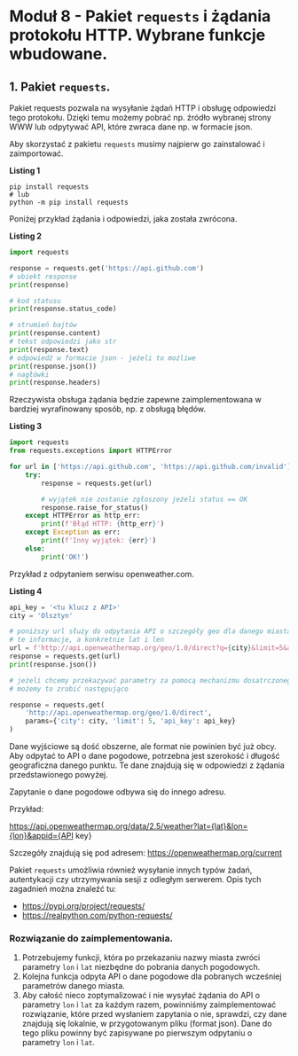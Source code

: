 # Moduł 8 - Pakiet `requests` i żądania protokołu HTTP. Wybrane funkcje wbudowane.

## 1. Pakiet `requests`.

Pakiet requests pozwala na wysyłanie żądań HTTP i obsługę odpowiedzi tego protokołu. Dzięki temu możemy pobrać np. źródło wybranej strony WWW lub odpytywać API, które zwraca dane np. w formacie json.

Aby skorzystać z pakietu `requests` musimy najpierw go zainstalować i zaimportować.

**Listing 1**
```console
pip install requests
# lub
python -m pip install requests
```

Poniżej przykład żądania i odpowiedzi, jaka została zwrócona.

**Listing 2**
```python
import requests

response = requests.get('https://api.github.com')
# obiekt response
print(response)

# kod statusu
print(response.status_code)

# strumień bajtów
print(response.content)
# tekst odpowiedzi jako str
print(response.text)
# odpowiedź w formacie json - jeżeli to możliwe 
print(response.json())
# nagłówki
print(response.headers)
```

Rzeczywista obsługa żądania będzie zapewne zaimplementowana w bardziej wyrafinowany sposób, np. z obsługą błędów.

**Listing 3**
```python
import requests
from requests.exceptions import HTTPError

for url in ['https://api.github.com', 'https://api.github.com/invalid']:
    try:
        response = requests.get(url)

        # wyjątek nie zostanie zgłoszony jeżeli status == OK
        response.raise_for_status()
    except HTTPError as http_err:
        print(f'Błąd HTTP: {http_err}')
    except Exception as err:
        print(f'Inny wyjątek: {err}')
    else:
        print('OK!')
```

Przykład z odpytaniem serwisu openweather.com. 


**Listing 4**
```python
api_key = '<tu klucz z API>'
city = 'Olsztyn'

# poniższy url służy do odpytania API o szczegóły geo dla danego miasta
# te informacje, a konkretnie lat i len
url = f'http://api.openweathermap.org/geo/1.0/direct?q={city}&limit=5&appid={api_key}'
response = requests.get(url)
print(response.json())

# jeżeli chcemy przekazywać parametry za pomocą mechanizmu dosatrczonego przez requests
# możemy to zrobić następująco

response = requests.get(
    'http://api.openweathermap.org/geo/1.0/direct',
    params={'city': city, 'limit': 5, 'api_key': api_key}
)

```

Dane wyjściowe są dość obszerne, ale format nie powinien być już obcy. Aby odpytać to API o dane pogodowe, potrzebna jest szerokość i długość geograficzna danego punktu. Te dane znajdują się w odpowiedzi z żądania przedstawionego powyżej.


Zapytanie o dane pogodowe odbywa się do innego adresu.

Przykład:

https://api.openweathermap.org/data/2.5/weather?lat={lat}&lon={lon}&appid={API key}

Szczegóły znajdują się pod adresem: https://openweathermap.org/current

Pakiet `requests` umożliwia również wysyłanie innych typów żadań, autentykacji czy utrzymywania sesji z odległym serwerem. Opis tych zagadnień można znaleźć tu:
* https://pypi.org/project/requests/
* https://realpython.com/python-requests/

### Rozwiązanie do zaimplementowania.

1. Potrzebujemy funkcji, która po przekazaniu nazwy miasta zwróci parametry `lon` i `lat` niezbędne do pobrania danych pogodowych.
2. Kolejna funkcja odpyta API o dane pogodowe dla pobranych wcześniej parametrów danego miasta.
3. Aby całość nieco zoptymalizować i nie wysyłać żądania do API o parametry `lon` i `lat` za każdym razem, powinniśmy zaimplementować rozwiązanie, które przed wysłaniem zapytania o nie, sprawdzi, czy dane znajdują się lokalnie, w przygotowanym pliku (format json). Dane do tego pliku powinny być zapisywane po pierwszym odpytaniu o parametry `lon` i `lat`.
